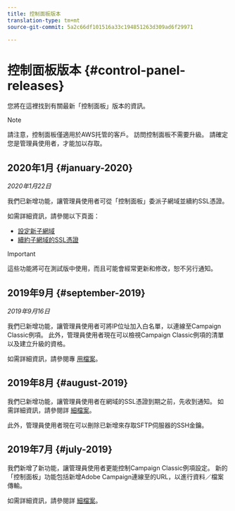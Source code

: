 ```yaml
---
title: 控制面板版本
translation-type: tm+mt
source-git-commit: 5a2c66df101516a33c194851263d309ad6f29971

---
```



# 控制面板版本 {#control-panel-releases}

您將在這裡找到有關最新「控制面板」版本的資訊。

>[!NOTE]
>
>請注意，控制面板僅適用於AWS托管的客戶。 訪問控制面板不需要升級。 請確定您是管理員使用者，才能加以存取。

## 2020年1月 {#january-2020}

*2020年1月22日*

我們已新增功能，讓管理員使用者可從「控制面板」委派子網域並續約SSL憑證。

如需詳細資訊，請參閱以下頁面：
* [設定新子網域](subdomains-certificates/using/setting-up-new-subdomain.md)
* [續約子網域的SSL憑證](subdomains-certificates/using/renewing-subdomain-certificate.md)

>[!IMPORTANT]
>
>這些功能將可在測試版中使用，而且可能會經常更新和修改，恕不另行通知。

## 2019年9月 {#september-2019}

*2019年9月16日*

我們已新增功能，讓管理員使用者可將IP位址加入白名單，以連線至Campaign Classic例項。
此外，管理員使用者現在可以檢視Campaign Classic例項的清單以及建立升級的資格。

如需詳細資訊，請參閱專 [用檔案](instances-settings/using/ip-whitelisting-instance-access.md)。

## 2019年8月 {#august-2019}

我們已新增功能，讓管理員使用者在網域的SSL憑證到期之前，先收到通知。 如需詳細資訊，請參閱詳 [細檔案](subdomains-certificates/using/monitoring-ssl-certificates.md)。

此外，管理員使用者現在可以刪除已新增來存取SFTP伺服器的SSH金鑰。

## 2019年7月 {#july-2019}

我們新增了新功能，讓管理員使用者更能控制Campaign Classic例項設定。 新的「控制面板」功能包括新增Adobe Campaign連線至的URL，以進行資料／檔案傳輸。

如需詳細資訊，請參閱詳 [細檔案](instances-settings/using/url-permissions.md)。
